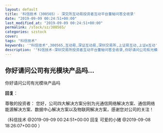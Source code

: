 ```yaml
---
layout: default
title: '科信技术（300565）- 深交所互动易投资者互动平台董秘问答全收录'
date: "2019-09-09 00:24:51+00:00"
last_modified_at: "2019-09-09 00:24:51+00:00"
permalink: /stock/sz/300565/
categories: szstock
cover: 
tags: "科信技术"
keywords: '"科信技术",300565,互动易,深证互动易,深圳交易所,上证易互动,上证e互动'
description: '"科信技术-深圳交易所投资者互动平台董秘问答全收录,你好请问公司有光模块产品吗"'
---
```


## 你好请问公司有光模块产品吗...

你好请问公司有光模块产品吗

**回复**：

尊敬的投资者：
    您好，公司四大解决方案分别为光通信网络解决方案、通信网络能源解决方案、数据中心解决方案以及物联网解决方案，感谢您对公司的关注！ 

（科信技术  @2019-09-09 00:24:51+00:00 回复 可爱的小猪  @2019-09-08 18:26:07+00:00 ）

